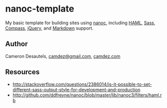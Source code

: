 # nanoc-template

My basic template for building sites using [nanoc](http://nanoc.stoneship.org/), including [HAML](http://haml-lang.com/), [Sass](http://sass-lang.com/), [Compass](http://compass-style.org/), [jQuery](http://jquery.com/), and [Markdown](http://daringfireball.net/projects/markdown/) support.

## Author

Cameron Desautels, <camdez@gmail.com>, [camdez.com](http://camdez.com)

## Resources

- http://stackoverflow.com/questions/2386014/is-it-possible-to-set-different-sass-output-style-for-development-and-production
- http://github.com/ddfreyne/nanoc/blob/master/lib/nanoc3/filters/haml.rb
